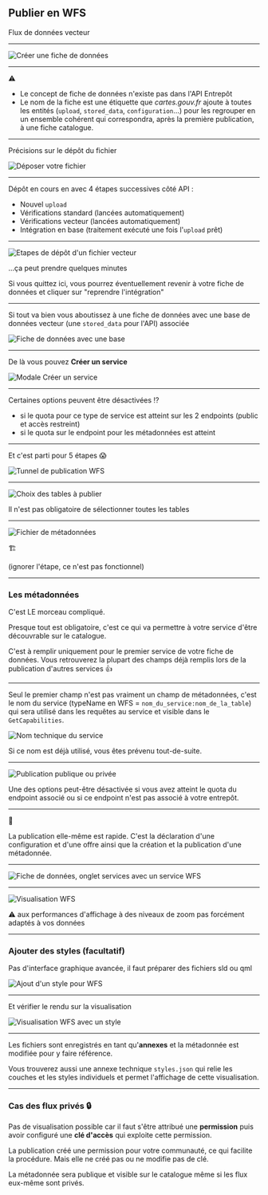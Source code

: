 ## Publier en WFS

Flux de données vecteur

------

![Créer une fiche de données](images/creer-une-fiche-de-donnees.png)

------

⚠️

* Le concept de fiche de données n'existe pas dans l'API Entrepôt
* Le nom de la fiche est une étiquette que *cartes.gouv.fr* ajoute à toutes les entités (`upload`, `stored_data`, `configuration`...) pour les regrouper en un ensemble cohérent qui correspondra, après la première publication, à une fiche catalogue.

------

Précisions sur le dépôt du fichier

![Déposer votre fichier](images/deposer-votre-fichier.png)

------

Dépôt en cours en avec 4 étapes successives côté API :

* Nouvel `upload`
* Vérifications standard (lancées automatiquement)
* Vérifications vecteur (lancées automatiquement)
* Intégration en base (traitement exécuté une fois l'`upload` prêt)

------

![Etapes de dépôt d'un fichier vecteur](images/integration-en-base.png)

...ça peut prendre quelques minutes

Si vous quittez ici, vous pourrez éventuellement revenir à votre fiche de données et cliquer sur "reprendre l'intégration"

------

Si tout va bien vous aboutissez à une fiche de données avec une base de données vecteur (une `stored_data` pour l'API) associée

![Fiche de données avec une base](images/fiche-de-donnees-jeux.png)

------

De là vous pouvez **Créer un service**

![Modale Créer un service](images/modale-creer-un-service.png)

------

Certaines options peuvent être désactivées ⁉️
* si le quota pour ce type de service est atteint sur les 2 endpoints (public et accès restreint)
* si le quota sur le endpoint pour les métadonnées est atteint

------

Et c'est parti pour 5 étapes 😱

![Tunnel de publication WFS](images/tunnel-wfs.png)

------

![Choix des tables à publier](images/tables-wfs.png)

Il n'est pas obligatoire de sélectionner toutes les tables

------

![Fichier de métadonnées](images/fichier-metadonnees-wfs.png)

🏗️

(ignorer l'étape, ce n'est pas fonctionnel)

------

### Les métadonnées

C'est LE morceau compliqué.

Presque tout est obligatoire, c'est ce qui va permettre à votre service d'être découvrable sur le catalogue.

C'est à remplir uniquement pour le premier service de votre fiche de données. Vous retrouverez la plupart des champs déjà remplis lors de la publication d'autres services 👍

------

Seul le premier champ n'est pas vraiment un champ de métadonnées, c'est le nom du service (typeName en WFS = `nom_du_service:nom_de_la_table`) qui sera utilisé dans les requêtes au service et visible dans le `GetCapabilities`.

![Nom technique du service](images/nom-technique-existant.png)

Si ce nom est déjà utilisé, vous êtes prévenu tout-de-suite.

------

![Publication publique ou privée](images/acces_wfs.png)

Une des options peut-être désactivée si vous avez atteint le quota du endpoint associé ou si ce endpoint n'est pas associé à votre entrepôt.

------

🚀

La publication elle-même est rapide. C'est la déclaration d'une configuration et d'une offre ainsi que la création et la publication d'une métadonnée.

------

![Fiche de données, onglet services avec un service WFS](images/fiche-de-donnees-service-wfs.png)

------

![Visualisation WFS](images/visualisation-wfs.png)

⚠️ aux performances d'affichage à des niveaux de zoom pas forcément adaptés à vos données

------

### Ajouter des styles (facultatif)

Pas d'interface graphique avancée, il faut préparer des fichiers sld ou qml

![Ajout d'un style pour WFS](images/ajout-style-wfs.png)

------

Et vérifier le rendu sur la visualisation

![Visualisation WFS avec un style](images/visualisation-wfs-avec-style.png)

------

Les fichiers sont enregistrés en tant qu'**annexes** et la métadonnée est modifiée pour y faire référence.

Vous trouverez aussi une annexe technique `styles.json` qui relie les couches et les styles individuels et permet l'affichage de cette visualisation.

------

### Cas des flux privés 🔒

Pas de visualisation possible car il faut s'être attribué une **permission** puis avoir configuré une **clé d'accès** qui exploite cette permission.

La publication créé une permission pour votre communauté, ce qui facilite la procédure. Mais elle ne créé pas ou ne modifie pas de clé.

La métadonnée sera publique et visible sur le catalogue même si les flux eux-même sont privés.
